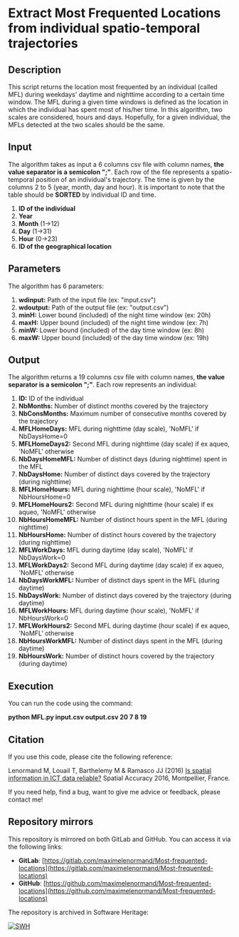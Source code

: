 # Extract Most Frequented Locations from individual spatio-temporal trajectories

## Description

This script returns the location most frequented by an individual (called MFL) 
during  weekdays' daytime and nighttime according to a certain time window. 
The MFL during a given time windows is defined as the  location in which the 
individual has spent most of his/her time. In this algorithm, two scales are 
considered, hours and days. Hopefully, for a given individual, the MFLs 
detected at the two scales should be the same.

## Input

The algorithm takes as input a 6 columns csv file with column names, 
**the value separator is a semicolon ";"**. Each row of the file represents 
a spatio-temporal position of an individual's trajectory. The time is given 
by the columns 2 to 5 (year, month, day and hour). It is important to note that 
the table should be **SORTED** by individual ID and time.

1. **ID of the individual**
2. **Year**
3. **Month** (1->12)
4. **Day** (1->31)
5. **Hour** (0->23)
6. **ID of the geographical location** 

## Parameters
 
The algorithm has 6 parameters:

1. **wdinput:**  Path of the input file (ex: "input.csv")
2. **wdoutput:** Path of the output file (ex: "output.csv")
3. **minH:** Lower bound (included) of the night time window (ex: 20h)
4. **maxH:** Upper bound (included) of the night time window (ex: 7h)
5. **minW:** Lower bound (included) of the day time window (ex: 8h)
6. **maxW:** Upper bound (included) of the day time window (ex: 19h)

## Output

The algorithm returns a 19 columns csv file with column names, 
**the value separator is a semicolon ";"**. Each row represents an individual:

1.  **ID:** ID of the individual
2.  **NbMonths:** Number of distinct months covered by the trajectory
3.  **NbConsMonths:** Maximum number of consecutive months covered by the trajectory 
4.  **MFLHomeDays:** MFL during nighttime (day scale), 'NoMFL' if NbDaysHome=0 
5.  **MFLHomeDays2:** Second MFL during nighttime (day scale) if ex aqueo, 'NoMFL' otherwise  
6.  **NbDaysHomeMFL:** Number of distinct days (during nighttime) spent in the MFL
7.  **NbDaysHome:** Number of distinct days covered by the trajectory (during nighttime)
8.  **MFLHomeHours:** MFL during nighttime (hour scale), 'NoMFL' if NbHoursHome=0
9.  **MFLHomeHours2:** Second MFL during nighttime (hour scale) if ex aqueo, 'NoMFL' otherwise  
10. **NbHoursHomeMFL:** Number of distinct hours spent in the MFL (during nighttime)
11. **NbHoursHome:** Number of distinct hours covered by the trajectory (during nighttime)
12. **MFLWorkDays:** MFL during daytime (day scale), 'NoMFL' if NbDaysWork=0
13. **MFLWorkDays2:** Second MFL during daytime (day scale) if ex aqueo, 'NoMFL' otherwise 
14. **NbDaysWorkMFL:** Number of distinct days spent in the MFL (during daytime)
15. **NbDaysWork:** Number of distinct days covered by the trajectory (during daytime)
16. **MFLWorkHours:** MFL during daytime (hour scale), 'NoMFL' if NbHoursWork=0
17. **MFLWorkHours2:** Second MFL during daytime (hour scale) if ex aqueo, 'NoMFL' otherwise
18. **NbHoursWorkMFL:** Number of distinct days spent in the MFL (during daytime)
19. **NbHoursWork:** Number of distinct hours covered by the trajectory (during daytime)

## Execution

You can run the code using the command:

**python MFL.py input.csv output.csv 20 7 8 19**

## Citation

If you use this code, please cite the following reference:

Lenormand M, Louail T, Barthelemy M & Ramasco JJ (2016) [Is spatial information in ICT data reliable?](https://arxiv.org/abs/1609.03375) 
Spatial Accuracy 2016, Montpellier, France.

If you need help, find a bug, want to give me advice or feedback, please contact me!

## Repository mirrors

This repository is mirrored on both GitLab and GitHub. You can access it via the following links:

- **GitLab**: [https://gitlab.com/maximelenormand/Most-frequented-locations](https://gitlab.com/maximelenormand/Most-frequented-locations)  
- **GitHub**: [https://github.com/maximelenormand/Most-frequented-locations](https://github.com/maximelenormand/Most-frequented-locations)  

The repository is archived in Software Heritage:

[![SWH](https://archive.softwareheritage.org/badge/origin/https://github.com/maximelenormand/Most-frequented-locations/)](https://archive.softwareheritage.org/browse/origin/?origin_url=https://github.com/maximelenormand/Most-frequented-locations)



